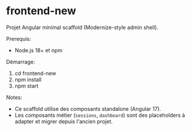 # frontend-new

Projet Angular minimal scaffold (Modernize-style admin shell).

Prerequis:
- Node.js 18+ et npm

Démarrage:

1. cd frontend-new
2. npm install
3. npm start

Notes:
- Ce scaffold utilise des composants standalone (Angular 17).
- Les composants métier (`sessions`, `dashboard`) sont des placeholders à adapter et migrer depuis l'ancien projet.
